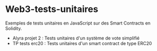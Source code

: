 # Web3-tests-unitaires
Exemples de tests unitaires en JavaScript sur des Smart Contracts en Solidity.

- Alyra projet 2 : Tests unitaires d'un système de vote simplifié
- TP tests erc20 : Tests unitaires d'un smart contract de type ERC20
